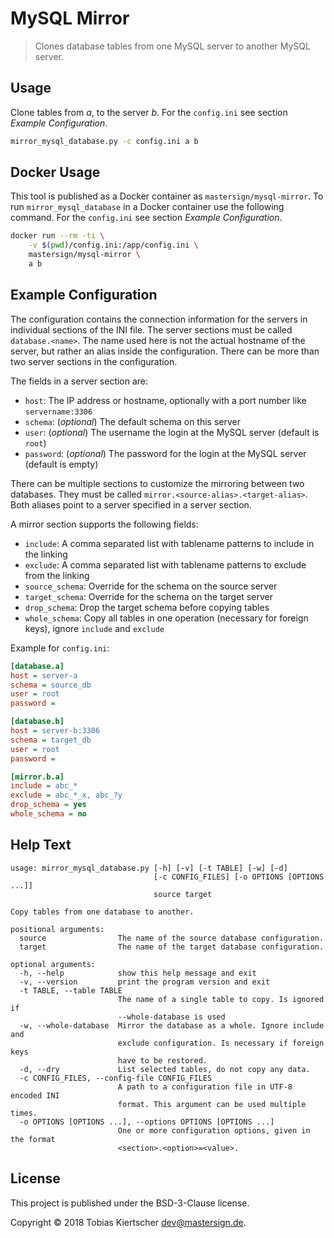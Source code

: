 # MySQL Mirror

> Clones database tables from one MySQL server to another MySQL server.

## Usage
Clone tables from _a_, to the server _b_.
For the `config.ini` see section _Example Configuration_.

~~~sh
mirror_mysql_database.py -c config.ini a b
~~~

## Docker Usage
This tool is published as a Docker container as `mastersign/mysql-mirror`.
To run `mirror_mysql_database` in a Docker container use the following command.
For the `config.ini` see section _Example Configuration_.

~~~sh
docker run --rm -ti \
    -v $(pwd)/config.ini:/app/config.ini \
    mastersign/mysql-mirror \
    a b
~~~

## Example Configuration

The configuration contains the connection information for the servers
in individual sections of the INI file.
The server sections must be called `database.<name>`.
The name used here is not the actual hostname of the server,
but rather an alias inside the configuration.
There can be more than two server sections in the configuration.

The fields in a server section are:

* `host`: The IP address or hostname, optionally with a port number like `servername:3306`
* `schema`: (_optional_) The default schema on this server
* `user`: (_optional_) The username the login at the MySQL server (default is `root`)
* `password`: (_optional_) The password for the login at the MySQL server (default is empty)

There can be multiple sections to customize the mirroring between two databases.
They must be called `mirror.<source-alias>.<target-alias>`.
Both aliases point to a server specified in a server section.

A mirror section supports the following fields:

* `include`: A comma separated list with tablename patterns to include in the linking
* `exclude`: A comma separated list with tablename patterns to exclude from the linking
* `source_schema`: Override for the schema on the source server
* `target_schema`: Override for the schema on the target server
* `drop_schema`: Drop the target schema before copying tables
* `whole_schema`: Copy all tables in one operation (necessary for foreign keys), ignore `include` and `exclude`

Example for `config.ini`:

~~~ini
[database.a]
host = server-a
schema = source_db
user = root
password =

[database.b]
host = server-b:3306
schema = target_db
user = root
password =

[mirror.b.a]
include = abc_*
exclude = abc_*_x, abc_?y
drop_schema = yes
whole_schema = no
~~~

## Help Text

~~~
usage: mirror_mysql_database.py [-h] [-v] [-t TABLE] [-w] [-d]
                                [-c CONFIG_FILES] [-o OPTIONS [OPTIONS ...]]
                                source target

Copy tables from one database to another.

positional arguments:
  source                The name of the source database configuration.
  target                The name of the target database configuration.

optional arguments:
  -h, --help            show this help message and exit
  -v, --version         print the program version and exit
  -t TABLE, --table TABLE
                        The name of a single table to copy. Is ignored if
                        --whole-database is used
  -w, --whole-database  Mirror the database as a whole. Ignore include and
                        exclude configuration. Is necessary if foreign keys
                        have to be restored.
  -d, --dry             List selected tables, do not copy any data.
  -c CONFIG_FILES, --config-file CONFIG_FILES
                        A path to a configuration file in UTF-8 encoded INI
                        format. This argument can be used multiple times.
  -o OPTIONS [OPTIONS ...], --options OPTIONS [OPTIONS ...]
                        One or more configuration options, given in the format
                        <section>.<option>=<value>.
~~~

## License

This project is published under the BSD-3-Clause license.

Copyright &copy; 2018 Tobias Kiertscher <dev@mastersign.de>.

